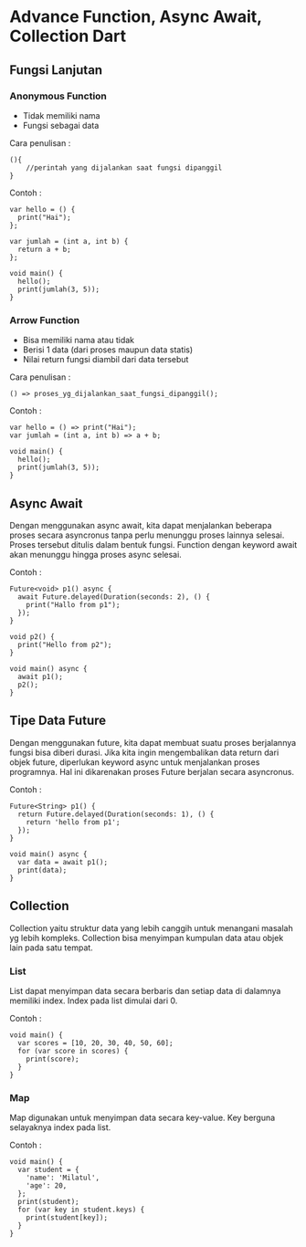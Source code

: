 # Advance Function, Async Await, Collection Dart

## Fungsi Lanjutan
### Anonymous Function
- Tidak memiliki nama
- Fungsi sebagai data

Cara penulisan :
```
(){
    //perintah yang dijalankan saat fungsi dipanggil
}
```
Contoh :
```
var hello = () {
  print("Hai");
};

var jumlah = (int a, int b) {
  return a + b;
};

void main() {
  hello();
  print(jumlah(3, 5));
}
```

### Arrow Function
- Bisa memiliki nama atau tidak
- Berisi 1 data (dari proses maupun data statis)
- Nilai return fungsi diambil dari data tersebut

Cara penulisan :
```
() => proses_yg_dijalankan_saat_fungsi_dipanggil();
```
Contoh :
```
var hello = () => print("Hai");
var jumlah = (int a, int b) => a + b;

void main() {
  hello();
  print(jumlah(3, 5));
}
```

## Async Await
Dengan menggunakan async await, kita dapat menjalankan beberapa proses secara asyncronus tanpa perlu menunggu proses lainnya selesai. Proses tersebut ditulis dalam bentuk fungsi. Function dengan keyword await akan menunggu hingga proses async selesai.

Contoh :
```
Future<void> p1() async {
  await Future.delayed(Duration(seconds: 2), () {
    print("Hallo from p1");
  });
}

void p2() {
  print("Hello from p2");
}

void main() async {
  await p1();
  p2();
}
```

## Tipe Data Future
Dengan menggunakan future, kita dapat membuat suatu proses berjalannya fungsi bisa diberi durasi. Jika kita ingin mengembalikan data return dari objek future, diperlukan keyword async untuk menjalankan proses programnya. Hal ini dikarenakan proses Future berjalan secara asyncronus.

Contoh :
```
Future<String> p1() {
  return Future.delayed(Duration(seconds: 1), () {
    return 'hello from p1';
  });
}

void main() async {
  var data = await p1();
  print(data);
}
```
## Collection
Collection yaitu struktur data yang lebih canggih untuk menangani masalah yg lebih kompleks. Collection bisa menyimpan kumpulan data atau objek lain pada satu tempat.
### List
List dapat menyimpan data secara berbaris dan setiap data di dalamnya memiliki index. Index pada list dimulai dari 0.

Contoh :
```
void main() {
  var scores = [10, 20, 30, 40, 50, 60];
  for (var score in scores) {
    print(score);
  }
}
```
### Map
Map digunakan untuk menyimpan data secara key-value. Key berguna selayaknya index pada list.

Contoh :
```
void main() {
  var student = {
    'name': 'Milatul',
    'age': 20,
  };
  print(student);
  for (var key in student.keys) {
    print(student[key]);
  }
}
```
